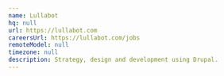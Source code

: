 ```yaml
---
name: Lullabot
hq: null
url: https://lullabot.com
careersUrl: https://lullabot.com/jobs
remoteModel: null
timezone: null
description: Strategy, design and development using Drupal.
---
```

